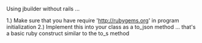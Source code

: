 Using jbuilder without rails ... 

1.) Make sure that you have require 'http://rubygems.org' in program initialization
2.) Implement this into your class as a to_json method ... that's a basic ruby construct similar to the to_s method

